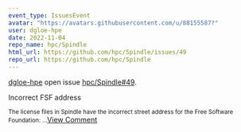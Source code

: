 ```yaml
---
event_type: IssuesEvent
avatar: "https://avatars.githubusercontent.com/u/88155587?"
user: dgloe-hpe
date: 2022-11-04
repo_name: hpc/Spindle
html_url: https://github.com/hpc/Spindle/issues/49
repo_url: https://github.com/hpc/Spindle
---
```


<a href='https://github.com/dgloe-hpe' target='_blank'>dgloe-hpe</a> open issue <a href='https://github.com/hpc/Spindle/issues/49' target='_blank'>hpc/Spindle#49</a>.

<p>Incorrect FSF address</p><small>The license files in Spindle have the incorrect street address for the Free Software Foundation:...</small><a href='https://github.com/hpc/Spindle/issues/49' target='_blank'>View Comment</a>